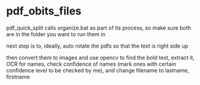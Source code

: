 # pdf_obits_files

pdf_quick_split calls organize.bat as part of its process, so make sure both are in the folder you want to run them in

next step is to, ideally, auto rotate the pdfs so that the text is right side up

then convert them to images and use opencv to find the bold text, extract it, OCR for names, check confidence of names 
(mark ones with certain confidence level to be checked by me), and change filename to lastname, firstname

